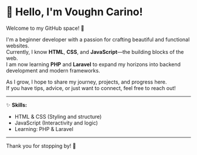 # 👋 Hello, I'm Voughn Carino!

Welcome to my GitHub space! 🌱

I'm a beginner developer with a passion for crafting beautiful and functional websites.  
Currently, I know **HTML**, **CSS**, and **JavaScript**—the building blocks of the web.  
I am now learning **PHP** and **Laravel** to expand my horizons into backend development and modern frameworks.

As I grow, I hope to share my journey, projects, and progress here.  
If you have tips, advice, or just want to connect, feel free to reach out!

---

✨ **Skills:**  
- HTML & CSS (Styling and structure)
- JavaScript (Interactivity and logic)
- Learning: PHP & Laravel

---

Thank you for stopping by! 🚀
